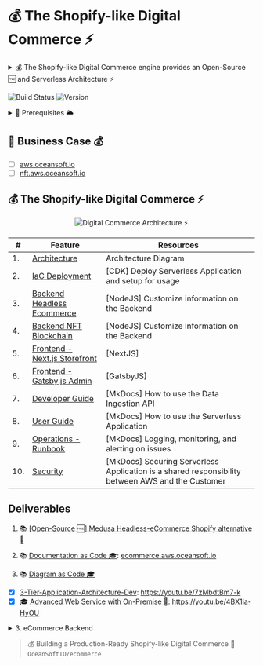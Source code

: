 # 💰 The Shopify-like Digital Commerce ⚡

<details>
<summary>💰 The Shopify-like Digital Commerce engine provides an Open-Source 🆓 and Serverless Architecture ⚡</summary>

  * 🎯 The Shopify-like digital commerce engine built for developers optimizes operations and creates unique customer experiences; offers extensibility and customization with minimal developer effort; and provides an open, modular architecture that eliminates "hacky" workarounds, as well as speed and maintainability, allowing merchants to scale quickly without incurring technical debt.
  * ⛅ A Real-World guide to Building Production-Ready Scalable eCommerce Application ⚡

</details>

![Build Status](https://github.com/OceanSoftIO/ecommerce/workflows/CI-NFT-Testnet/badge.svg?branch=main)
![Version](https://img.shields.io/badge/version-dev-blue)


<details>
<summary>🚦 Prerequisites 🌥</summary>
  
  * [x] **AWS Account**: using [AWS Free Tier](https://aws.amazon.com/free) or [AWS Workshop Portal](https://cdk.job4u.io/en/setup/aws-account.html)
  * [ ] [Manually] [AWS CloudShell](https://cdk.job4u.io/en/setup/cloud9-ide.html)
  * [ ] [Automatically] [GitHub Action]()
  
</details>
  

## 💎 Business Case 💰

* [ ] [aws.oceansoft.io](https://aws.oceansoft.io)
* [ ] [nft.aws.oceansoft.io](https://nft.aws.oceansoft.io)

## 💰 The Shopify-like Digital Commerce ⚡

<p align="center">
  <img src="README/images/architecture.jpg" alt="Digital Commerce Architecture ⚡">
</p>


| #  | Feature                               | Resources                                   |
| ---| ------------------------------------- | ------------------------------------------- |
| 1. | [Architecture](#)                     | Architecture Diagram |
| 2. | [IaC Deployment](#)                   | [CDK] Deploy Serverless Application and setup for usage |
| 3. | [Backend Headless Ecommerce](#)       | [NodeJS] Customize information on the Backend |
| 4. | [Backend NFT Blockchain](#)           | [NodeJS] Customize information on the Backend |
| 5. | [Frontend - Next.js Storefront](#)    | [NextJS]  |
| 6. | [Frontend - Gatsby.js Admin](#)       | [GatsbyJS]  |
| 7. | [Developer Guide](#)                  | [MkDocs] How to use the Data Ingestion API |
| 8. | [User Guide](#)                       | [MkDocs] How to use the Serverless Application |
| 9. | [Operations - Runbook](#)             | [MkDocs] Logging, monitoring, and alerting on issues |
| 10. | [Security](#)                        | [MkDocs] Securing Serverless Application is a shared responsibility between AWS and the Customer |


## Deliverables

1. 📚 [ [Open-Source 🆓] Medusa Headless-eCommerce Shopify alternative 🐳](https://blog.oceansoft.io/medusa-headless-ecommerce-shopify-alternative)

2. 📚 [Documentation as Code 🎓](https://blog.oceansoft.io/docs-as-code): [ecommerce.aws.oceansoft.io](https://ecommerce.aws.oceansoft.io) 

2. 📚 [Diagram as Code 🎓](https://www.linkedin.com/posts/nnthanh_diagram-as-code-activity-6992390848747364352-w5L-)

  * [x] [3-Tier-Application-Architecture-Dev](README/3-Tier-Application-Architecture-Dev.gif): https://youtu.be/7zMbdtBm7-k
  * [x] [🎓 Advanced Web Service with On-Premise 🏪](README/Architecture.gif): https://youtu.be/4BX1ia-HyOU

<details>
<summary>3. eCommerce Backend</summary>
  
  * ✅ [eCommerce Backend](https://github.com/medusajs/medusa)

    ```
    git clone https://github.com/OceanSoftIO/ecommerce

    cd ecommerce/backend
    # medusa develop
    # yarn start
    yarn dev
    ```

  * ✅ An [eCommerce Backend Docker](https://github.com/OceanSoftIO/ecommerce/blob/main/docker/) should be running locally on port 9999.

</details>

>  💰 Building a Production-Ready Shopify-like Digital Commerce 🎁 `OceanSoftIO/ecommerce`
